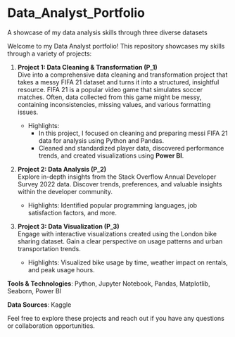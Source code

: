 # Data_Analyst_Portfolio
A showcase of my data analysis skills through three diverse datasets

Welcome to my Data Analyst portfolio! This repository showcases my skills through a variety of projects:

1. **Project 1: Data Cleaning & Transformation (P_1)**  
   Dive into a comprehensive data cleaning and transformation project that takes a messy FIFA 21 dataset and turns it into a structured, insightful resource.
   FIFA 21 is a popular video game that simulates soccer matches. Often, data collected from this game might be messy, containing inconsistencies, missing values, and various formatting issues.
   - Highlights:
     - In this project, I focused on cleaning and preparing messi FIFA 21 data for analysis using Python and Pandas.
     - Cleaned and standardized player data, discovered performance trends, and created visualizations using **Power BI**.

3. **Project 2: Data Analysis (P_2)**  
   Explore in-depth insights from the Stack Overflow Annual Developer Survey 2022 data. Discover trends, preferences, and valuable insights within the developer community.  
   - Highlights: Identified popular programming languages, job satisfaction factors, and more.

4. **Project 3: Data Visualization (P_3)**  
   Engage with interactive visualizations created using the London bike sharing dataset. Gain a clear perspective on usage patterns and urban transportation trends.  
   - Highlights: Visualized bike usage by time, weather impact on rentals, and peak usage hours.

**Tools & Technologies**: Python, Jupyter Notebook, Pandas, Matplotlib, Seaborn, Power BI

**Data Sources**: Kaggle

Feel free to explore these projects and reach out if you have any questions or collaboration opportunities.
